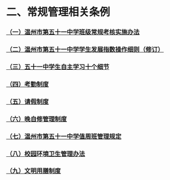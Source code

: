 # 二、常规管理相关条例

### [（一）温州市第五十一中学班级常规考核实施办法](./（一）温州市第五十一中学班级常规考核实施办法.md)

### [（二）温州市第五十一中学学生发展指数操作细则（修订）](./（二）温州市第五十一中学学生发展指数操作细则（修订）.md)

### [（三）五十一中学生自主学习十个细节](./（三）五十一中学生自主学习十个细节.md)

### [（四）考勤制度](./（四）考勤制度.md)

### [（五）请假制度](./（五）请假制度.md)

### [（六）晚自修管理制度](./（六）晚自修管理制度.md)

### [（七）温州市第五十一中学值周班管理规定](./（七）温州市第五十一中学值周班管理规定.md)

### [（八）校园环境卫生管理办法](./（八）校园环境卫生管理办法.md)

### [（九）文明用膳制度](./（九）文明用膳制度.md)
